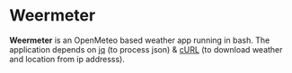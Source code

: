 # Weermeter
**Weermeter** is an OpenMeteo based weather app running in bash. The application depends on [jq](https://jqlang.org/) (to process json) & [cURL](https://curl.se/) (to download weather and location from ip addresss).